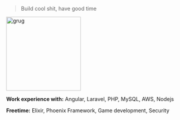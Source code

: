 > Build cool shit, have good time

<img src="https://user-images.githubusercontent.com/13486531/149399974-62f62945-2e06-45a3-a4e0-27b98d1d5cae.png" alt="grug" width="200">

**Work experience with:** Angular, Laravel, PHP, MySQL, AWS, Nodejs

**Freetime:** Elixir, Phoenix Framework, Game development, Security
